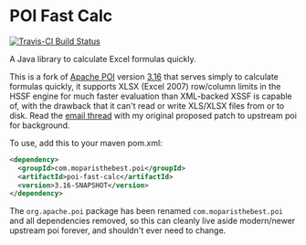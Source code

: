 POI Fast Calc
======================

[![Travis-CI Build Status](https://api.travis-ci.org/moparisthebest/poi.svg?branch=master)](https://travis-ci.org/moparisthebest/poi)

A Java library to calculate Excel formulas quickly.

This is a fork of [Apache POI](https://poi.apache.org/) version [3.16](https://github.com/apache/poi/tree/REL_3_16_FINAL) 
that serves simply to calculate formulas quickly, it supports XLSX (Excel 2007) row/column limits in the HSSF engine for 
much faster evaluation than XML-backed XSSF is capable of, with the drawback that it can't read or write XLS/XLSX files 
from or to disk.  Read the [email thread](https://lists.apache.org/thread.html/0bc90a3ed386edddfcb9b93ce6c262ad145a6b0433d0fcfe70ef10a2@%3Cdev.poi.apache.org%3E)
with my original proposed patch to upstream poi for background.

To use, add this to your maven pom.xml:
```xml
<dependency>
  <groupId>com.moparisthebest.poi</groupId>
  <artifactId>poi-fast-calc</artifactId>
  <version>3.16-SNAPSHOT</version>
</dependency>
```

The `org.apache.poi` package has been renamed `com.moparisthebest.poi` and all dependencies removed,
so this can cleanly live aside modern/newer upstream poi forever, and shouldn't ever need to change.
